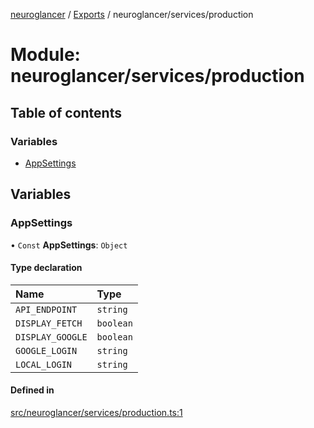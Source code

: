 [neuroglancer](../README.md) / [Exports](../modules.md) / neuroglancer/services/production

# Module: neuroglancer/services/production

## Table of contents

### Variables

- [AppSettings](neuroglancer_services_production.md#appsettings)

## Variables

### AppSettings

• `Const` **AppSettings**: `Object`

#### Type declaration

| Name | Type |
| :------ | :------ |
| `API_ENDPOINT` | `string` |
| `DISPLAY_FETCH` | `boolean` |
| `DISPLAY_GOOGLE` | `boolean` |
| `GOOGLE_LOGIN` | `string` |
| `LOCAL_LOGIN` | `string` |

#### Defined in

[src/neuroglancer/services/production.ts:1](https://github.com/ActiveBrainAtlas2/neuroglancer/blob/034b457d/src/neuroglancer/services/production.ts#L1)
